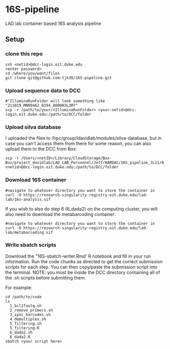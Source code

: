 # 16S-pipeline
LAD lab container based 16S analysis pipeline

## Setup

### clone this repo

```
ssh <netid>@dcc-login.oit.duke.edu
<enter password>
cd /where/you/want/files
git clone git@github.com:tjk30/16S-pipeline.git
```

### Upload sequence data to DCC
```
#"IlluminaRunFolder will look something like "211019_MN00462_0194_A000H3L2M7"
scp -r /path/to/your/<IlluminaRunFolder> <your-netid>@dcc-login.oit.duke.edu:/path/to/DCC/folder
```


### Upload silva database
I uploaded the files to /hpc/group/ldavidlab/modules/silva-database, but in case you can't access them from there for some reason, you can also upload them to the DCC from Box:

```
scp -r /Users/<netID>/Library/CloudStorage/Box-Box/project_davidlab/LAD_LAB_Personnel/Jeff/HARDAC/16S_pipeline_JL21/0_training <netid>@dcc-login.oit.duke.edu:/path/to/DCC/folder
```

### Download 16S container
```
#navigate to whatever directory you want to store the container in
curl -O https://research-singularity-registry.oit.duke.edu/lad-lab/16s-analysis.sif
```

If you wish to also do step 6 (6_dada2) on the computing cluster, you will also need to download the metabarcoding container:
```
#navigate to whatever directory you want to store the container in
curl -O https://research-singularity-registry.oit.duke.edu/lad-lab/metabarcoding.sif
```
### Write sbatch scripts

Download the "16S-sbatch-writer.Rmd' R notebook and fill in your run information. Run the code chunks as directed to get the correct submission scripts for each step. You can then copy/paste the submission script into the terminal. NOTE: you must be inside the DCC directory containing all of the .sh scripts before submitting them. 

For example: 
```
cd /path/to/code
ls
  1_bcl2fastq.sh
  2_remove_primers.sh
  3_sync_barcodes.sh
  4_demultiplex.sh
  5_filtering.sh
  5_filtering.R
  6_dada2.sh
  6_dada2.R
sbatch <your script here>
```
